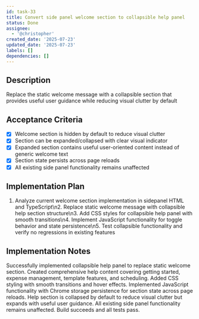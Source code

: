 ```yaml
---
id: task-33
title: Convert side panel welcome section to collapsible help panel
status: Done
assignee:
  - '@christopher'
created_date: '2025-07-23'
updated_date: '2025-07-23'
labels: []
dependencies: []
---
```


## Description

Replace the static welcome message with a collapsible section that provides useful user guidance while reducing visual clutter by default

## Acceptance Criteria

- [x] Welcome section is hidden by default to reduce visual clutter
- [x] Section can be expanded/collapsed with clear visual indicator
- [x] Expanded section contains useful user-oriented content instead of generic welcome text
- [x] Section state persists across page reloads
- [x] All existing side panel functionality remains unaffected

## Implementation Plan

1. Analyze current welcome section implementation in sidepanel HTML and TypeScript\n2. Replace static welcome message with collapsible help section structure\n3. Add CSS styles for collapsible help panel with smooth transitions\n4. Implement JavaScript functionality for toggle behavior and state persistence\n5. Test collapsible functionality and verify no regressions in existing features

## Implementation Notes

Successfully implemented collapsible help panel to replace static welcome section. Created comprehensive help content covering getting started, expense management, template features, and scheduling. Added CSS styling with smooth transitions and hover effects. Implemented JavaScript functionality with Chrome storage persistence for section state across page reloads. Help section is collapsed by default to reduce visual clutter but expands with useful user guidance. All existing side panel functionality remains unaffected. Build succeeds and all tests pass.
